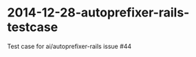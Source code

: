 2014-12-28-autoprefixer-rails-testcase
======================================

Test case for ai/autoprefixer-rails issue #44
